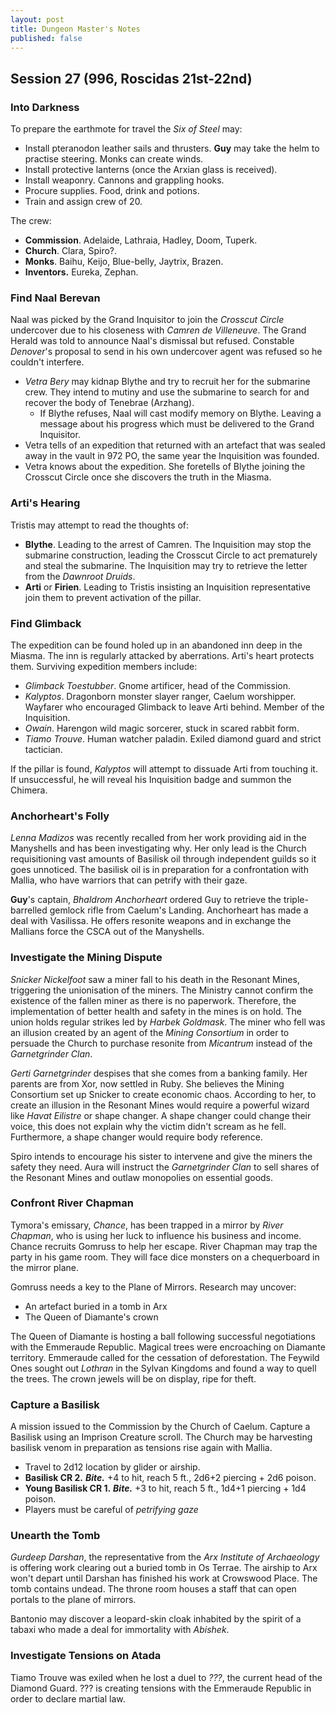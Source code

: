 ```yaml
---
layout: post
title: Dungeon Master's Notes
published: false
---
```


## **Session 27 (996, Roscidas 21st-22nd)**

### Into Darkness

To prepare the earthmote for travel the *Six of Steel* may:

- Install pteranodon leather sails and thrusters. **Guy** may take the helm to practise steering. Monks can create winds.
- Install protective lanterns (once the Arxian glass is received).
- Install weaponry. Cannons and grappling hooks.
- Procure supplies. Food, drink and potions.
- Train and assign crew of 20.

The crew:
- **Commission**. Adelaide, Lathraia, Hadley, Doom, Tuperk.
- **Church**. Clara, Spiro?.
- **Monks**. Baihu, Keijo, Blue-belly, Jaytrix, Brazen.
- **Inventors.** Eureka, Zephan.

### Find Naal Berevan

Naal was picked by the Grand Inquisitor to join the *Crosscut Circle* undercover due to his closeness with *Camren de Villeneuve*. The Grand Herald was told to announce Naal's dismissal but refused. Constable *Denover*'s proposal to send in his own undercover agent was refused so he couldn't interfere.

- *Vetra Bery* may kidnap Blythe and try to recruit her for the submarine crew. They intend to mutiny and use the submarine to search for and recover the body of Tenebrae (Arzhang).
  - If Blythe refuses, Naal will cast modify memory on Blythe. Leaving a message about his progress which must be delivered to the Grand Inquisitor.
- Vetra tells of an expedition that returned with an artefact that was sealed away in the vault in 972 PO, the same year the Inquisition was founded.
- Vetra knows about the expedition. She foretells of Blythe joining the Crosscut Circle once she discovers the truth in the Miasma.

### Arti's Hearing

Tristis may attempt to read the thoughts of:

- **Blythe**. Leading to the arrest of Camren. The Inquisition may stop the submarine construction, leading the Crosscut Circle to act prematurely and steal the submarine. The Inquisition may try to retrieve the letter from the *Dawnroot Druids*.
- **Arti** or **Firien**. Leading to Tristis insisting an Inquisition representative join them to prevent activation of the pillar.

### Find Glimback

The expedition can be found holed up in an abandoned inn deep in the Miasma. The inn is regularly attacked by aberrations. Arti's heart protects them. Surviving expedition members include:

- *Glimback Toestubber*. Gnome artificer, head of the Commission.
- *Kalyptos*. Dragonborn monster slayer ranger, Caelum worshipper. Wayfarer who encouraged Glimback to leave Arti behind. Member of the Inquisition.
- *Owain*. Harengon wild magic sorcerer, stuck in scared rabbit form.
- *Tiamo Trouve*. Human watcher paladin. Exiled diamond guard and strict tactician.

If the pillar is found, *Kalyptos* will attempt to dissuade Arti from touching it. If unsuccessful, he will reveal his Inquisition badge and summon the Chimera.

### Anchorheart's Folly

*Lenna Madizos* was recently recalled from her work providing aid in the Manyshells and has been investigating why. Her only lead is the Church requisitioning vast amounts of Basilisk oil through independent guilds so it goes unnoticed. The basilisk oil is in preparation for a confrontation with Mallia, who have warriors that can petrify with their gaze.

**Guy**'s captain, *Bhaldrom Anchorheart* ordered Guy to retrieve the triple-barrelled gemlock rifle from Caelum's Landing. Anchorheart has made a deal with Vasilissa. He offers resonite weapons and in exchange the Mallians force the CSCA out of the Manyshells.

### Investigate the Mining Dispute

*Snicker Nickelfoot* saw a miner fall to his death in the Resonant Mines, triggering the unionisation of the miners. The Ministry cannot confirm the existence of the fallen miner as there is no paperwork. Therefore, the implementation of better health and safety in the mines is on hold. The union holds regular strikes led by *Harbek Goldmask*. The miner who fell was an illusion created by an agent of the *Mining Consortium* in order to persuade the Church to purchase resonite from *Micantrum* instead of the *Garnetgrinder Clan*.

*Gerti Garnetgrinder* despises that she comes from a banking family. Her parents are from Xor, now settled in Ruby. She believes the Mining Consortium set up Snicker to create economic chaos. According to her, to create an illusion in the Resonant Mines would require a powerful wizard like *Havat Eilistre* or shape changer. A shape changer could change their voice, this does not explain why the victim didn't scream as he fell. Furthermore, a shape changer would require body reference.

Spiro intends to encourage his sister to intervene and give the miners the safety they need. Aura will instruct the *Garnetgrinder Clan* to sell shares of the Resonant Mines and outlaw monopolies on essential goods.

### Confront River Chapman

Tymora's emissary, *Chance*, has been trapped in a mirror by *River Chapman*, who is using her luck to influence his business and income. Chance recruits Gomruss to help her escape. River Chapman may trap the party in his game room. They will face dice monsters on a chequerboard in the mirror plane.

Gomruss needs a key to the Plane of Mirrors. Research may uncover:
- An artefact buried in a tomb in Arx
- The Queen of Diamante's crown

The Queen of Diamante is hosting a ball following successful negotiations with the Emmeraude Republic. Magical trees were encroaching on Diamante territory. Emmeraude called for the cessation of deforestation. The Feywild Ones sought out *Lothran* in the Sylvan Kingdoms and found a way to quell the trees. The crown jewels will be on display, ripe for theft.

### Capture a Basilisk

A mission issued to the Commission by the Church of Caelum. Capture a Basilisk using an Imprison Creature scroll. The Church may be harvesting basilisk venom in preparation as tensions rise again with Mallia.

- Travel to 2d12 location by glider or airship.
- **Basilisk CR 2.** ***Bite.*** +4 to hit, reach 5 ft., 2d6+2 piercing + 2d6 poison.
- **Young Basilisk CR 1.** ***Bite.*** +3 to hit, reach 5 ft., 1d4+1 piercing + 1d4 poison.
- Players must be careful of *petrifying gaze*

### Unearth the Tomb

*Gurdeep Darshan*, the representative from the *Arx Institute of Archaeology* is offering work clearing out a buried tomb in Os Terrae. The airship to Arx won't depart until Darshan has finished his work at Crowswood Place. The tomb contains undead. The throne room houses a staff that can open portals to the plane of mirrors.

Bantonio may discover a leopard-skin cloak inhabited by the spirit of a tabaxi who made a deal for immortality with *Abishek*.

### Investigate Tensions on Atada

Tiamo Trouve was exiled when he lost a duel to *???*, the current head of the Diamond Guard. ??? is creating tensions with the Emmeraude Republic in order to declare martial law.
